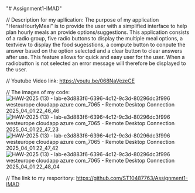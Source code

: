 "# Assignment1-IMAD" 

// Description for my apllication: 
The purpose of my application "HerasHourlyMeal" is to provide the user with a simplified interface to help plan hourly meals an provide options/suggestions. This application consists of a radio group, five radio buttons to display the multiple meal options, a textview to display the food sugesstions, a compute button to conpute the answer based on the option selected and a clear button to clear answers after use. This feature allows for quick and easy user for the user. When a radiobutton is not selected an error message will therefore be displayed to the user.

// Youtube Video link:
https://youtu.be/068NaVezeCE

// The images of my code: 
![HAW-2025 (13) - lab-e3d883f6-6396-4c12-9c3d-80296dc3f996 westeurope cloudapp azure com_7065 - Remote Desktop Connection 2025_04_01 22_46_46](https://github.com/user-attachments/assets/ecd43784-f5d9-4c85-904e-79d58a2aff9c)
![HAW-2025 (13) - lab-e3d883f6-6396-4c12-9c3d-80296dc3f996 westeurope cloudapp azure com_7065 - Remote Desktop Connection 2025_04_01 22_47_23](https://github.com/user-attachments/assets/f25754d8-63c0-421f-9c8c-74ee2ebd6737)
![HAW-2025 (13) - lab-e3d883f6-6396-4c12-9c3d-80296dc3f996 westeurope cloudapp azure com_7065 - Remote Desktop Connection 2025_04_01 22_47_42](https://github.com/user-attachments/assets/741820ee-9cec-4878-9707-10b1b6052e90)
![HAW-2025 (13) - lab-e3d883f6-6396-4c12-9c3d-80296dc3f996 westeurope cloudapp azure com_7065 - Remote Desktop Connection 2025_04_01 22_48_04](https://github.com/user-attachments/assets/d2e82495-b31a-4b16-b0d7-1c9620d158f4)

// The link to my resporitory:
https://github.com/ST10487763/Assignment1-IMAD
